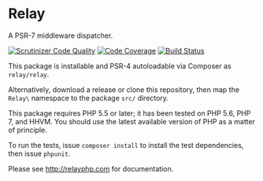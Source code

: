 # Relay

A PSR-7 middleware dispatcher.

[![Scrutinizer Code Quality](https://scrutinizer-ci.com/g/relayphp/Relay.Relay/badges/quality-score.png?b=2.x)](https://scrutinizer-ci.com/g/relayphp/Relay.Relay/?branch=2.x) [![Code Coverage](https://scrutinizer-ci.com/g/relayphp/Relay.Relay/badges/coverage.png?b=2.x)](https://scrutinizer-ci.com/g/relayphp/Relay.Relay/?branch=2.x) [![Build Status](https://scrutinizer-ci.com/g/relayphp/Relay.Relay/badges/build.png?b=2.x)](https://scrutinizer-ci.com/g/relayphp/Relay.Relay/build-status/2.x)

This package is installable and PSR-4 autoloadable via Composer as `relay/relay`.

Alternatively, download a release or clone this repository, then map the `Relay\` namespace to the package `src/` directory.

This package requires PHP 5.5 or later; it has been tested on PHP 5.6, PHP 7, and HHVM. You should use the latest available version of PHP as a matter of principle.

To run the tests, issue `composer install` to install the test dependencies, then issue `phpunit`.

Please see <http://relayphp.com> for documentation.
